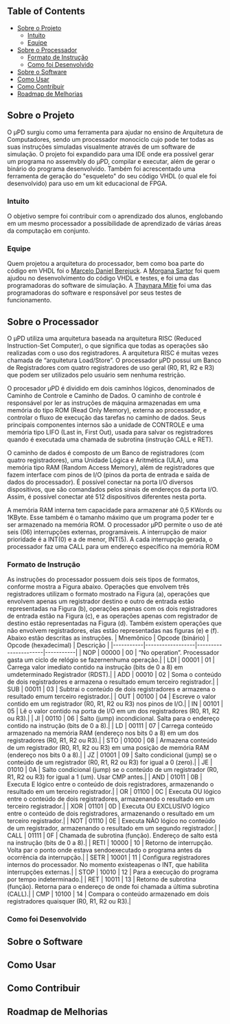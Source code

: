 <!-- TABLE OF CONTENTS -->
## Table of Contents

* [Sobre o Projeto](#sobre-o-projeto)
  * [Intuito](#intuito)
  * [Equipe](#time)
* [Sobre o Processador](#sobre-o-processador)
  * [Formato de Instrução](#formato-de-instrução)
  * [Como foi Desenvolvido](#como-foi-desenvolvido)
* [Sobre o Software](#sobre-o-software)
* [Como Usar](#como-usar)
* [Como Contribuir](#como-contribuir)
* [Roadmap de Melhorias](#roadmap-de-melhorias)
   
<!-- ABOUT THE PROJECT -->
## Sobre o Projeto
O μPD surgiu como uma ferramenta para ajudar no ensino de Arquitetura de Computadores, sendo um processador monociclo cujo pode ter todas as suas instruções simuladas visualmente através de um software de simulação. O projeto foi expandido para uma IDE onde era possível gerar um programa no assemvbly do μPD, compilar e executar, além de gerar o binário do programa desenvolvido. Também foi acrescentado uma ferramenta de geração do "esqueleto" do seu código VHDL (o qual ele foi desenvolvido) para uso em um kit educacional de FPGA.
### Intuito
O objetivo sempre foi contribuir com o aprendizado dos alunos, englobando em um mesmo processador a possibilidade de aprendizado de várias áreas da computação em conjunto.
### Equipe
Quem projetou a arquitetura do processador, bem como boa parte do código em VHDL foi o [Marcelo Daniel Berejuck](https://linkedin.com/in/marcelo-daniel-berejuck-0b923064). A [Morgana Sartor](https://linkedin.com/in/morgana-sartor) foi quem ajudou no desenvolvimento do código VHDL e testes, e foi uma das programadoras do software de simulação. A [Thaynara Mitie](https://linkedin.com/in/thaynara-mitie) foi uma das programadoras do software e responsável por seus testes de funcionamento.

<!-- ABOUT THE PROCESSOR -->
## Sobre o Processador
O μPD utiliza uma arquitetura baseada na arquitetura RISC (Reduced Instruction-Set Computer), o que significa que todas as operações são realizadas com o uso dos registradores. A arquitetura RISC é muitas vezes chamada de “arquitetura Load/Store”. O processador μPD possui um Banco de Registradores com quatro registradores de uso geral (R0, R1, R2 e R3) que podem ser utilizados pelo usuário sem nenhuma restrição.

O procesador μPD é dividido em dois caminhos lógicos, denominados de Caminho de Controle e Caminho de Dados. O caminho de controle é responsável por ler as instruções de
máquina armazenadas em uma memória do tipo ROM (Read Only Memory), externa ao processador, e controlar o fluxo de execução das tarefas no caminho de dados. Seus principais componentes internos são a unidade de CONTROLE e uma memória tipo LIFO (Last in, First Out), usada para salvar os registradores quando é executada uma chamada de subrotina (instrução CALL e RET).

O caminho de dados é composto de um Banco de registradores (com quatro registradores), uma Unidade Lógica e Aritmética (ULA), uma memória tipo RAM (Random Access Memory), além
de registradores que fazem interface com pinos de I/O (pinos da porta de entrada e saída de dados do processador). É possível conectar na porta I/O diversos dispositivos, que são comandados pelos sinais de endereços da porta I/O. Assim, é possível conectar até 512 dispositivos diferentes nesta
porta. 

A memória RAM interna tem capacidade para armazenar até 0,5 KWords ou 1KByte. Esse também é o tamanho máximo que um programa poder ter e ser armazenado na memória ROM.
O processador μPD permite o uso de até seis (06) interrupções externas, programáveis. A interrupção de maior prioridade é a INT(0) e a de menor, INT(5). A cada interrupção gerada, o processador faz uma CALL para um endereço específico na memória ROM

### Formato de Instrução
As instruções do processador possuem dois seis tipos de formatos, conforme mostra a Figura abaixo. Operações que envolvem três registradores utilizam o formato mostrado na Figura (a), operações que envolvem apenas um registrador destino e outro de entrada estão representadas na Figura (b), operações apenas com os dois registradores de entrada estão na Figura (c), e as operações apenas com registrador de destino estão representadas na Figura (d). Também existem operações que não envolvem registradores, elas estão representadas nas figuras (e) e (f). Abaixo estão descritas as instruções.
| Mnemônico | Opcode (binário) | Opcode (hexadecimal) | Descrição |
|-----------|------------------|----------------------|-----------|
| NOP       | 00000            | 00                   | “No operation”. Processador gasta um ciclo de relógio se fazernenhuma operação.|
| LDI       | 00001            | 01                   | Carrega valor imediato contido na instrução (bits de 0 a 8) em umdeterminado Registrador (RDST).|
| ADD       | 00010            | 02                   | Soma o conteúdo de dois registradores e armazena o resultado emum terceiro registrador.|
| SUB       | 00011            | 03                   | Subtrai o conteúdo de dois registradores e armazena o resultado emum terceiro registrador.|
| OUT       | 00100            | 04                   | Escreve o valor contido em um registrador (R0, R1, R2 ou R3) nos pinos de I/O.|
| IN        | 00101            | 05                   | Lê o valor contido na porta de I/O em um dos registradores (R0, R1, R2 ou R3).|
| JI        | 00110            | 06                   | Salto (jump) incondicional. Salta para o endereço contido na instrução (bits de 0 a 8).|
| LD        | 00111            | 07                   | Carrega conteúdo armazenado na memória RAM (endereço nos bits 0 a 8) em um dos registradores (R0, R1, R2 ou R3).|
| STO       | 01000            | 08                   | Armazena conteúdo de um registrador (R0, R1, R2 ou R3) em uma posição de memória RAM (endereço nos bits 0 a 8).|
| JZ        | 01001            | 09                   | Salto condicional (jump) se o conteúdo de um registrador (R0, R1, R2 ou R3) for igual a 0 (zero).|
| JE        | 01010            | 0A                   | Salto condicional (jump) se o conteúdo de um registrador (R0, R1, R2 ou R3) for igual a 1 (um). Usar CMP antes.|
| AND       | 01011            | 0B                   | Executa E lógico entre o conteúdo de dois registradores, armazenando o resultado em um terceiro registrador.|
| OR        | 01100            | 0C                   | Executa OU lógico entre o conteúdo de dois registradores, armazenando o resultado em um terceiro registrador.|
| XOR       | 01101            | 0D                   | Executa OU EXCLUSIVO lógico entre o conteúdo de dois registradores, armazenando o resultado em um terceiro registrador.|
| NOT       | 01110            | 0E                   | Executa NÃO lógico no conteúdo de um registrador, armazenando o resultado em um segundo registrador.|
| CALL      | 01111            | 0F                   | Chamada de subrotina (função). Endereço de salto está na instrução (bits de 0 a 8).|
| RETI      | 10000            | 10                   | Retorno de interrupção. Volta par o ponto onde estava sendoexecutado o programa antes da ocorrência da interrupção.|
| SETR      | 10001            | 11                   | Configura registradores internos do processador. No momento existeapenas o INT, que habilita interrupções externas.|
| STOP      | 10010            | 12                   | Para a execução do programa por tempo indeterminado.|
| RET       | 10011            | 13                   | Retorno de subrotina (função). Retorna para o endereço de onde foi chamada a última subrotina (CALL).|
| CMP       | 10100            | 14                   | Compara o conteúdo armazenado em dois registradores quaisquer (R0, R1, R2 ou R3).|

### Como foi Desenvolvido

<!-- ABOUT SOFTWARE -->
## Sobre o Software

<!-- HOW TO USE -->
## Como Usar


<!-- HOW TO CONTRIBUTE -->
## Como Contribuir


<!-- ROADMAP -->
## Roadmap de Melhorias
